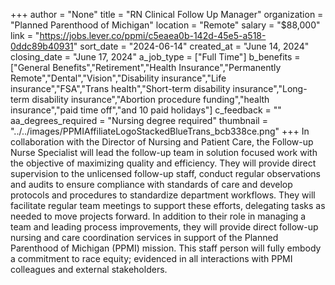 +++
author = "None"
title = "RN Clinical Follow Up Manager"
organization = "Planned Parenthood of Michigan"
location = "Remote"
salary = "$88,000"
link = "https://jobs.lever.co/ppmi/c5eaea0b-142d-45e5-a518-0ddc89b40931"
sort_date = "2024-06-14"
created_at = "June 14, 2024"
closing_date = "June 17, 2024"
a_job_type = ["Full Time"]
b_benefits = ["General Benefits","Retirement","Health Insurance","Permanently Remote","Dental","Vision","Disability insurance","Life insurance","FSA","Trans health","Short-term disability insurance","Long-term disability insurance","Abortion procedure funding","health insurance","paid time off","and 10 paid holidays"]
c_feedback = ""
aa_degrees_required = "Nursing degree required"
thumbnail = "../../images/PPMIAffiliateLogoStackedBlueTrans_bcb338ce.png"
+++
In collaboration with the Director of Nursing and Patient Care, the Follow-up Nurse Specialist will lead the follow-up team in solution focused work with the objective of maximizing quality and efficiency. They will provide direct supervision to the unlicensed follow-up staff, conduct regular observations and audits to ensure compliance with standards of care and develop protocols and procedures to standardize department workflows. They will facilitate regular team meetings to support these efforts, delegating tasks as needed to move projects forward. In addition to their role in managing a team and leading process improvements, they will provide direct follow-up nursing and care coordination services in support of the Planned Parenthood of Michigan (PPMI) mission.   This staff person will fully embody a commitment to race equity; evidenced in all interactions with PPMI colleagues and external stakeholders.